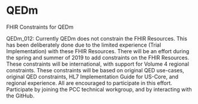 # QEDm
FHIR Constraints for QEDm

QEDm_012: Currently QEDm does not constrain the FHIR Resources. This has been deliberately done due to the limited experience (Trial Implementation) with these FHIR Resources. There will be an effort during the spring and summer of 2019 to add constraints on the FHIR Resources. These constraints will be international, with support for Volume 4 regional constraints. These constraints will be based on original QED use-cases, original QED constraints, HL7 Implementation Guide for US-Core, and regional experience. All are encouraged to participate in this effort. Participate by joining the PCC technical workgroup, and by interacting with the GitHub.
